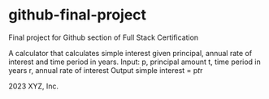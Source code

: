 # github-final-project
Final project for Github section of Full Stack Certification

A calculator that calculates simple interest given principal, annual rate of interest and time period in years.
Input:
   p, principal amount
   t, time period in years
   r, annual rate of interest
Output
   simple interest = p*t*r








2023 XYZ, Inc.
